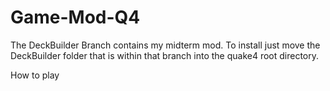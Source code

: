# Game-Mod-Q4
The DeckBuilder Branch contains my midterm mod.
To install just move the DeckBuilder folder that is within that branch into the quake4 root directory.

How to play
